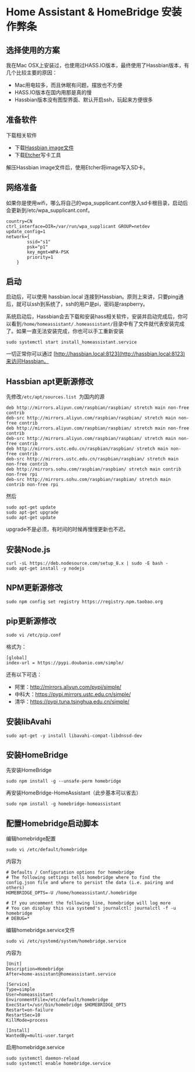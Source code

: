 # Home Assistant & HomeBridge 安装作弊条

## 选择使用的方案

我在Mac OSX上安装过，也使用过HASS.IO版本，最终使用了Hassbian版本，有几个比较主要的原因：

* Mac用电较多，而且休眠有问题，摆放也不方便
* HASS.IO版本在国内用那是真的慢
* Hassbian版本没有图型界面、默认开启ssh，玩起来方便很多

## 准备软件

下载相关软件

* 下载[Hassbian image文件](https://github.com/home-assistant/pi-gen/releases/latest)
* 下载[Etcher](https://etcher.io/)写卡工具

解压Hassbian image文件后，使用Etcher将image写入SD卡。

## 网络准备

如果你是使用wifi，哪么将自己的wpa_supplicant.conf放入sd卡根目录，启动后会更新到/etc/wpa_supplicant.conf。

```
country=CN
ctrl_interface=DIR=/var/run/wpa_supplicant GROUP=netdev
update_config=1
network={
        ssid="s1"
        psk="p1"
        key_mgmt=WPA-PSK
        priority=1
    }
```
## 启动

启动后，可以使用 hassbian.local 连接到Hassbian。原则上来讲，只要ping通后，就可以ssh到系统了，ssh的用户是pi，密码是raspberry。

系统启动后，Hassbian会去下载和安装hass相关软件，安装并启动完成后，你可以看到``` /home/homeassistant/.homeassistant/ ```目录中有了文件就代表安装完成了。如果一直无法安装完成，你也可以手工重新安装

```
sudo systemctl start install_homeassistant.service
```

一切正常你可以通过 [http://hassbian.local:8123](http://hassbian.local:8123)来访问Hassbian。

## Hassbian apt更新源修改


先修改```/etc/apt/sources.list ```为国内的源

```
deb http://mirrors.aliyun.com/raspbian/raspbian/ stretch main non-free contrib
deb-src http://mirrors.aliyun.com/raspbian/raspbian/ stretch main non-free contrib
deb http://mirrors.aliyun.com/raspbian/raspbian/ stretch main non-free contrib
deb-src http://mirrors.aliyun.com/raspbian/raspbian/ stretch main non-free contrib
deb http://mirrors.ustc.edu.cn/raspbian/raspbian/ stretch main non-free contrib
deb-src http://mirrors.ustc.edu.cn/raspbian/raspbian/ stretch main non-free contrib
deb http://mirrors.sohu.com/raspbian/raspbian/ stretch main contrib non-free rpi
deb-src http://mirrors.sohu.com/raspbian/raspbian/ stretch main contrib non-free rpi
```

然后

```
sudo apt-get update
sudo apt-get upgrade
sudo apt-get update
```

upgrade不是必须，有时间的时候再慢慢更新也不迟。

## 安装Node.js

```
curl -sL https://deb.nodesource.com/setup_8.x | sudo -E bash -
sudo apt-get install -y nodejs
```

## NPM更新源修改

```
sudo npm config set registry https://registry.npm.taobao.org
```

## pip更新源修改

```
sudo vi /etc/pip.conf
```

格式为：

```
[global]
index-url = https://pypi.doubanio.com/simple/
```

还有以下可选：

* 阿里：http://mirrors.aliyun.com/pypi/simple/
* 中科大：https://pypi.mirrors.ustc.edu.cn/simple/
* 清华：https://pypi.tuna.tsinghua.edu.cn/simple/

## 安装libAvahi

```
sudo apt-get -y install libavahi-compat-libdnssd-dev
```

## 安装HomeBridge

先安装HomeBridge

```
sudo npm install -g --unsafe-perm homebridge
```

再安装HomeBridge-HomeAssistant（此步基本可以省去）

```
sudo npm install -g homebridge-homeassistant
```

## 配置Homebridge启动脚本

编辑homebridge配置

```
sudo vi /etc/default/homebridge
```

内容为

```
# Defaults / Configuration options for homebridge
# The following settings tells homebridge where to find the config.json file and where to persist the data (i.e. pairing and others)
HOMEBRIDGE_OPTS=-U /home/homeassistant/.homebridge

# If you uncomment the following line, homebridge will log more
# You can display this via systemd's journalctl: journalctl -f -u homebridge
# DEBUG=*
```


编辑homebridge.service文件
```
sudo vi /etc/systemd/system/homebridge.service
```

内容为

```
[Unit]
Description=Homebridge
After=home-assistant@homeassistant.service

[Service]
Type=simple
User=homeassistant
EnvironmentFile=/etc/default/homebridge
ExecStart=/usr/bin/homebridge $HOMEBRIDGE_OPTS
Restart=on-failure
RestartSec=10
KillMode=process

[Install]
WantedBy=multi-user.target
```

启用homebridge.service

```
sudo systemctl daemon-reload
sudo systemctl enable homebridge.service
```
